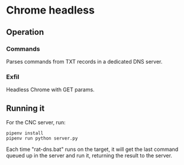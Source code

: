 # Chrome headless

## Operation

### Commands

Parses commands from TXT records in a dedicated DNS server.

### Exfil

Headless Chrome with GET params.

## Running it

For the CNC server, run:

    pipenv install
    pipenv run python server.py

Each time "rat-dns.bat" runs on the target, it will get the last command
queued up in the server and run it, returning the result to the server.
